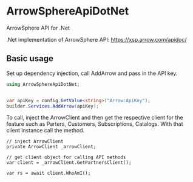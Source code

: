 # ArrowSphereApiDotNet
ArrowSphere API for .Net

.Net implementation of ArrowSphere API: https://xsp.arrow.com/apidoc/


## Basic usage

Set up dependency injection, call AddArrow and pass in the API key.

```c#
using ArrowSphereApiDotNet;


var apiKey = config.GetValue<string>("Arrow:ApiKey");
builder.Services.AddArrow(apiKey);

```

To call, inject the ArrowClient and then get the respective client for the feature such as Parters, Customers, Subscriptions, Catalogs.
With that client instance call the method.

```
// inject ArrowClient
private ArrowClient _arrowClient;

// get client object for calling API methods
var client = _arrowClient.GetPartnersClient();

var rs = await client.WhoAmI();

```
